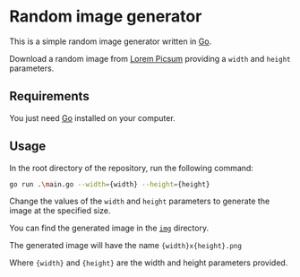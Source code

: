 # Random image generator

This is a simple random image generator written in [Go](https://go.dev/).

Download a random image from [Lorem Picsum](https://picsum.photos/) providing a `width` and `height` parameters.

## Requirements

You just need [Go](https://go.dev/dl/) installed on your computer.

## Usage

In the root directory of the repository, run the following command:

```sh
go run .\main.go --width={width} --height={height}
```

Change the values of the `width` and `height` parameters to generate the image at the specified size.

You can find the generated image in the [`img`](./img/README.md) directory.

The generated image will have the name `{width}x{height}.png`

Where `{width}` and `{height}` are the width and height parameters provided.
